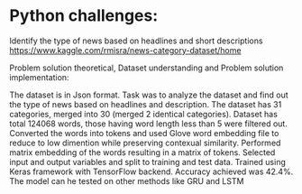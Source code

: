 # Python challenges:

Identify the type of news based on headlines and short descriptions
https://www.kaggle.com/rmisra/news-category-dataset/home

Problem solution theoretical, Dataset understanding and Problem solution implementation:

The dataset is in Json format. Task was to analyze the dataset and find out the type of news based on headlines and description. The dataset has 31 categories, merged into 30 (merged 2 identical categories).
Dataset has total 124068 words, those having word length less than 5 were filtered out.
Converted the words into tokens and used Glove word embedding file to reduce to low dimention while preserving contexual similarity.
Performed matrix embedding of the words resulting in a matrix of tokens.
Selected input and output variables and split to training and test data.
Trained using Keras framework with TensorFlow backend.
Accuracy achieved was 42.4%. The model can he tested on other methods like GRU and LSTM
